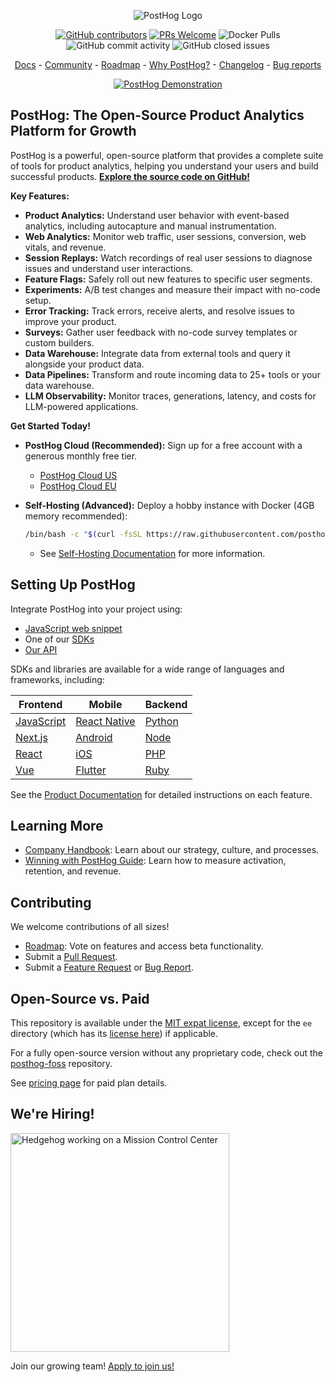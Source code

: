 <p align="center">
  <img alt="PostHog Logo" src="https://user-images.githubusercontent.com/65415371/205059737-c8a4f836-4889-4654-902e-f302b187b6a0.png">
</p>

<p align="center">
  <a href='https://posthog.com/contributors'><img alt="GitHub contributors" src="https://img.shields.io/github/contributors/posthog/posthog"/></a>
  <a href='http://makeapullrequest.com'><img alt='PRs Welcome' src='https://img.shields.io/badge/PRs-welcome-brightgreen.svg?style=shields'/></a>
  <img alt="Docker Pulls" src="https://img.shields.io/docker/pulls/posthog/posthog"/>
  <img alt="GitHub commit activity" src="https://img.shields.io/github/commit-activity/m/posthog/posthog"/>
  <img alt="GitHub closed issues" src="https://img.shields.io/github/issues-closed/posthog/posthog"/>
</p>

<p align="center">
  <a href="https://posthog.com/docs">Docs</a> - <a href="https://posthog.com/community">Community</a> - <a href="https://posthog.com/roadmap">Roadmap</a> - <a href="https://posthog.com/why">Why PostHog?</a> - <a href="https://posthog.com/changelog">Changelog</a> - <a href="https://github.com/PostHog/posthog/issues/new?assignees=&labels=bug&template=bug_report.md">Bug reports</a>
</p>

<p align="center">
  <a href="https://www.youtube.com/watch?v=2jQco8hEvTI">
    <img src="https://res.cloudinary.com/dmukukwp6/image/upload/demo_thumb_68d0d8d56d" alt="PostHog Demonstration">
  </a>
</p>

## PostHog: The Open-Source Product Analytics Platform for Growth

PostHog is a powerful, open-source platform that provides a complete suite of tools for product analytics, helping you understand your users and build successful products.  **[Explore the source code on GitHub!](https://github.com/PostHog/posthog)**

**Key Features:**

*   **Product Analytics:** Understand user behavior with event-based analytics, including autocapture and manual instrumentation.
*   **Web Analytics:** Monitor web traffic, user sessions, conversion, web vitals, and revenue.
*   **Session Replays:** Watch recordings of real user sessions to diagnose issues and understand user interactions.
*   **Feature Flags:** Safely roll out new features to specific user segments.
*   **Experiments:**  A/B test changes and measure their impact with no-code setup.
*   **Error Tracking:** Track errors, receive alerts, and resolve issues to improve your product.
*   **Surveys:** Gather user feedback with no-code survey templates or custom builders.
*   **Data Warehouse:** Integrate data from external tools and query it alongside your product data.
*   **Data Pipelines:** Transform and route incoming data to 25+ tools or your data warehouse.
*   **LLM Observability:** Monitor traces, generations, latency, and costs for LLM-powered applications.

**Get Started Today!**

*   **PostHog Cloud (Recommended):** Sign up for a free account with a generous monthly free tier.
    *   [PostHog Cloud US](https://us.posthog.com/signup)
    *   [PostHog Cloud EU](https://eu.posthog.com/signup)

*   **Self-Hosting (Advanced):** Deploy a hobby instance with Docker (4GB memory recommended):
    ```bash
    /bin/bash -c "$(curl -fsSL https://raw.githubusercontent.com/posthog/posthog/HEAD/bin/deploy-hobby)"
    ```
    *   See [Self-Hosting Documentation](https://posthog.com/docs/self-host) for more information.

## Setting Up PostHog

Integrate PostHog into your project using:

*   [JavaScript web snippet](https://posthog.com/docs/getting-started/install?tab=snippet)
*   One of our [SDKs](https://posthog.com/docs/getting-started/install?tab=sdks)
*   [Our API](https://posthog.com/docs/getting-started/install?tab=api)

SDKs and libraries are available for a wide range of languages and frameworks, including:

| Frontend                                              | Mobile                                                          | Backend                                             |
| ----------------------------------------------------- | --------------------------------------------------------------- | --------------------------------------------------- |
| [JavaScript](https://posthog.com/docs/libraries/js)   | [React Native](https://posthog.com/docs/libraries/react-native) | [Python](https://posthog.com/docs/libraries/python) |
| [Next.js](https://posthog.com/docs/libraries/next-js) | [Android](https://posthog.com/docs/libraries/android)           | [Node](https://posthog.com/docs/libraries/node)     |
| [React](https://posthog.com/docs/libraries/react)     | [iOS](https://posthog.com/docs/libraries/ios)                   | [PHP](https://posthog.com/docs/libraries/php)       |
| [Vue](https://posthog.com/docs/libraries/vue-js)      | [Flutter](https://posthog.com/docs/libraries/flutter)           | [Ruby](https://posthog.com/docs/libraries/ruby)     |

See the [Product Documentation](https://posthog.com/docs/product-os) for detailed instructions on each feature.

## Learning More

*   [Company Handbook](https://posthog.com/handbook): Learn about our strategy, culture, and processes.
*   [Winning with PostHog Guide](https://posthog.com/docs/new-to-posthog/getting-hogpilled): Learn how to measure activation, retention, and revenue.

## Contributing

We welcome contributions of all sizes!

*   [Roadmap](https://posthog.com/roadmap): Vote on features and access beta functionality.
*   Submit a [Pull Request](https://posthog.com/handbook/engineering/developing-locally).
*   Submit a [Feature Request](https://github.com/PostHog/posthog/issues/new?assignees=&labels=enhancement%2C+feature&template=feature_request.md) or [Bug Report](https://github.com/PostHog/posthog/issues/new?assignees=&labels=bug&template=bug_report.md).

## Open-Source vs. Paid

This repository is available under the [MIT expat license](https://github.com/PostHog/posthog/blob/master/LICENSE), except for the `ee` directory (which has its [license here](https://github.com/PostHog/posthog/blob/master/ee/LICENSE)) if applicable.

For a fully open-source version without any proprietary code, check out the [posthog-foss](https://github.com/PostHog/posthog-foss) repository.

See [pricing page](https://posthog.com/pricing) for paid plan details.

## We're Hiring!

<img src="https://res.cloudinary.com/dmukukwp6/image/upload/v1/posthog.com/src/components/Home/images/mission-control-hog" alt="Hedgehog working on a Mission Control Center" width="350px"/>

Join our growing team!  [Apply to join us!](https://posthog.com/careers)